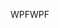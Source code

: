 <span data-ttu-id="8a99d-101">WPF</span><span class="sxs-lookup"><span data-stu-id="8a99d-101">WPF</span></span>